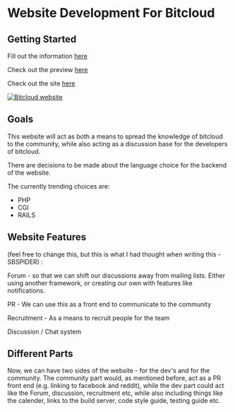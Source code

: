 Website Development For Bitcloud
====
Getting Started
----

Fill out the information [here](https://docs.google.com/forms/d/1m-VO63sxyBMXEUzQOhHxv-VewguuprEx6yAIW7f2oQY/viewform)

Check out the preview [here](http://wetube.github.io/)

Check out the site [here](bitcloudproject.org)

[![Bitcloud website](http://i.imgur.com/ztilWo7.png)](http://wetube.github.io/)

Goals
----
This website will act as both a means to spread the knowledge of bitcloud to the community, while also acting as a discussion base for the developers of bitcloud.

There are decisions to be made about the language choice for the backend of the website.

The currently trending choices are:

- PHP
- CGI
- RAILS


Website Features
----
(feel free to change this, but this is what I had thought when writing this - SBSPIDER) :

Forum - so that we can shift our discussions away from mailing lists. Either using another framework, or creating our own         with features like notifications.

PR - We can use this as a front end to communicate to the community

Recruitment - As a means to recruit people for the team

Discussion / Chat system


Different Parts
----
Now, we can have two sides of the website - for the dev's and for the community.
The community part would, as mentioned before, act as a PR front end (e.g. linking to facebook and reddit), while the dev part could act like the Forum, discussion, recruitment etc, while also including things like the calender, links to the build server, code style guide, testing guide etc.
